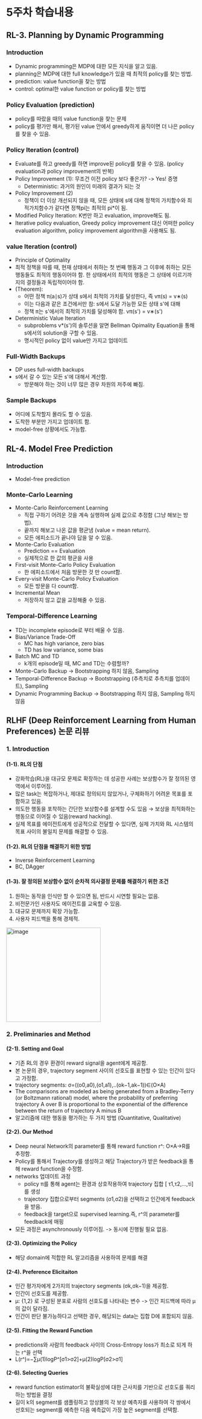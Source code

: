# 5주차 학습내용

## RL-3. Planning by Dynamic Programming
### Introduction
- Dynamic programming은 MDP에 대한 모든 지식을 알고 있음.
- planning은 MDP에 대한 full knowledge가 있을 때 최적의 policy를 찾는 방법.
- prediction: value function을 찾는 방법
- control: optimal한 value function or policy를 찾는 방법
### Policy Evaluation (prediction)
- policy를 따랐을 때의 value function을 찾는 문제
- policy를 평가만 해서, 평가된 value 안에서 greedy하게 움직이면 더 나은 policy를 찾을 수 있음.
### Policy Iteration (control)
- Evaluate를 하고 greedy를 하면 improve된 policy를 찾을 수 있음. (policy evaluation과 policy improvement의 반복)
- Policy Improvement (1): 무조건 이전 policy 보다 좋은가? -> Yes! 증명
  - Deterministic: 과거의 원인이 미래의 결과가 되는 것 
- Policy Improvement (2)
  - 정책이 더 이상 개선되지 않을 때, 모든 상태에 s에 대해 정책의 가치함수와 최적가치함수가 같다면 정책pi는 최적의 pi*이 됨.
- Modified Policy Iteration: K번만 하고 evaluation, improve해도 됨.
- Iterative policy evaluation, Greedy policy improvement 대신 어떠한 policy evaluation algorithm, policy improvement algorithm을 사용해도 됨.
### value Iteration (control)
- Principle of Optimality
- 최적 정책을 따를 때, 현재 상태에서 취하는 첫 번째 행동과 그 이후에 취하는 모든 행동들도 최적의 행동이어야 함. 한 상태에서의 최적의 행동은 그 상태에 이르기까지의 결정들과 독립적이어야 함.
- (Theorem):
  - 어떤 정책 π(a∣s)가 상태 s에서 최적의 가치를 달성한다, 즉 vπ(s) = v∗(s)
  - 이는 다음과 같은 조건에서만 참: s에서 도달 가능한 모든 상태 s'에 대해
  - 정책 π는 s'에서의 최적의 가치를 달성해야 함. vπ(s') = v∗(s')
- Deterministic Value Iteration
  - subproblems v*(s')의 솔루션을 알면 Bellman Opimality Equation을 통해 s에서의 solution을 구할 수 있음.
  - 명시적인 policy 없이 value만 가지고 업데이트
### Full-Width Backups
- DP uses full-width backups
- s에서 갈 수 있는 모든 s'에 대해서 계산함.
  - 방문해야 하는 것이 너무 많은 경우 차원의 저주에 빠짐.
### Sample Backups
- 어디에 도착할지 몰라도 할 수 있음.
- 도착한 부분만 가지고 업데이트 함.
- model-free 상황에서도 가능함.



## RL-4. Model Free Prediction
### Introduction
- Model-free prediction
### Monte-Carlo Learning
- Monte-Carlo Reinforcement Learning
  - 직접 구하기 어려운 것을 계속 실행하며 실제 값으로 추정함 (그냥 해보는 방법).
  - 끝까지 해보고 나온 값을 평균냄 (value = mean return).
  - 모든 에피소드가 끝나야 답을 알 수 있음.
- Monte-Carlo Evaluation
  - Prediction == Evaluation
  - 실제적으로 한 값의 평균을 사용
- First-visit Monte-Carlo Policy Evaluation
  - 한 에피소드에서 처음 방문한 것 만 count함.
- Every-visit Monte-Carlo Policy Evaluation
  - 모든 방문을 다 count함.
- Incremental Mean
  - 저장하지 않고 값을 교정해줄 수 있음.
### Temporal-Difference Learning
- TD는 incomplete episode로 부터 배울 수 있음.
- Bias/Variance Trade-Off
  - MC has high variance, zero bias
  - TD has low variance, some bias
- Batch MC and TD
  - k개의 episode일 때, MC and TD는 수렴할까?
- Monte-Carlo Backup -> Bootstrapping 하지 않음, Sampling
- Temporal-Difference Backup -> Bootstrapping (추측치로 추측치를 업데이트), Sampling
- Dynamic Programming Backup -> Bootstrapping 하지 않음, Sampling 하지 않음


  
## RLHF (Deep Reinforcement Learning from Human Preferences) 논문 리뷰
### 1. Introduction
#### (1-1). RL의 단점 
- 강화학습(RL)을 대규모 문제로 확장하는 데 성공한 사례는 보상함수가 잘 정의된 영역에서 이루어짐.
- 많은 task는 복잡하거나, 제대로 정의되지 않았거나, 구체화하기 어려운 목표를 포함하고 있음.
- 의도한 행동을 포착하는 간단한 보상함수를 설계할 수도 있음 → 보상을 최적화하는 행동으로 이어질 수 있음(reward hacking).
- 실제 목표를 에이전트에게 성공적으로 전달할 수 있다면, 실제 가치와 RL 시스템의 목표 사이의 불일치 문제를 해결할 수 있음.
#### (1-2). RL의 단점을 해결하기 위한 방법
- Inverse Reinforcement Learning
- BC, DAgger
#### (1-3). 잘 정의된 보상함수 없이 순차적 의사결정 문제를 해결하기 위한 조건
1. 원하는 동작을 인식만 할 수 있으면 됨, 반드시 시연할 필요는 없음.
2. 비전문가인 사용자도 에이전트를 교육할 수 있음.
3. 대규모 문제까지 확장 가능함.
4. 사용자 피드백을 통해 경제적.
<img width="250" alt="image" src="https://github.com/eunjuyummy/AI_Project_CoRLHF/assets/101487529/5b7b2712-78c1-440a-b02a-ed49f756880c">

### 2. Preliminaries and Method
#### (2-1). Setting and Goal
- 기존 RL의 경우 환경이 reward signal을 agent에게 제공함.
- 본 논문의 경우, trajectory segment 사이의 선호도를 표현할 수 있는 인간이 있다고 가정함.
- trajectory segments: σ=((o0,a0),(o1,a1),..(ok−1,ak−1))∈(O×A)
- The comparisons are modeled as being generated from a Bradley-Terry (or Boltzmann rational) model, where the probability of preferring trajectory A over B is proportional to the exponential of the difference between the return of trajectory A minus B
- 알고리즘에 대한 행동을 평가하는 두 가지 방법 (Quantitative, Qualitative)
#### (2-2). Our Method
- Deep neural Network의 parameter를 통해 reward function r^: O×A→R를 추정함.
- Policy를 통해서 Trajectory를 생성하고 해당 Trajectory가 받은 feedback을 통해 reward function을 수정함.
- networks 업데이트 과정
  - policy π를 통해 agent는 환경과 상호작용하여 trajectory 집합 [ τ1,τ2,…,τi] 를 생성
  - trajectory 집합으로부터 segments (σ1,σ2)을 선택하고 인간에게 feedback을 받음.
  - feedback을 target으로 supervised learning.즉, r^의 parameter를 feedback에 매핑
- 모든 과정은 asynchronously 이루어짐. -> 동시에 진행될 필요 없음.
#### (2-3). Optimizing the Policy
- 해당 domain에 적합한 RL 알고리즘을 사용하여 문제를 해결
#### (2-4). Preference Elicitaiton
- 인간 평가자에게 2가지의 trajectory segments (σk,σk−1)을 제공함.
- 인간이 선호도를 제공함.
- μ: {1,2} 로 구성된 분포로 사람의 선호도를 나타내는 변수 -> 인간 피드백에 따라 μ의 값이 달라짐.
- 인간이 판단 불가능하다고 선택한 경우, 해당되는 data는 집합 D에 포함되지 않음.
#### (2-5). Fitting the Reward Function
- predictions와 사람의 feedback 사이의 Cross-Entropy loss가 최소로 되게 하는 r^을 선택
- L(r^)=−∑μ(1)logP^[σ1>σ2]+μ(2)logP[σ2>σ1]
#### (2-6). Selecting Queries
- reward function estimator의 불확실성에 대한 근사치를 기반으로 선호도를 쿼리하는 방법을 결정
- 길이 k의 segment를 샘플링하고 앙상블의 각 보상 예측자를 사용하여 각 쌍에서 선호되는 segment를 예측한 다음 예측값이 가장 높은 segment를 선택함.
